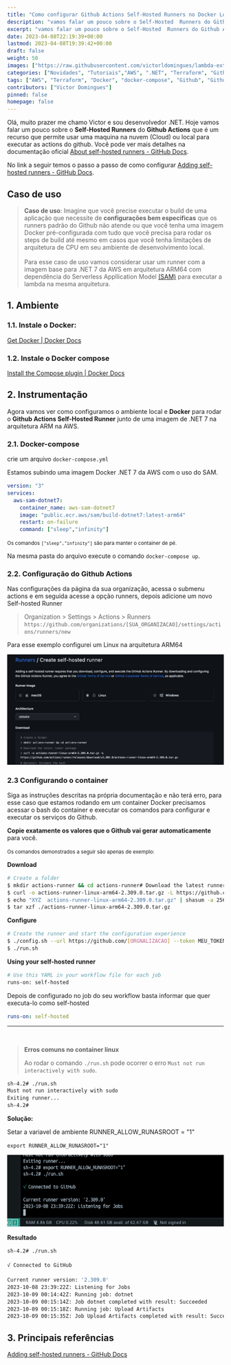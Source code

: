 ```yaml
---
title: "Como configurar Github Actions Self-Hosted Runners no Docker Local para aplicações .NET na AWS."
description: "vamos falar um pouco sobre o Self-Hosted  Runners do Github Actions, é um recurso que permite usar uma maquina na cloud ou local para executar as actions do github."
excerpt: "vamos falar um pouco sobre o Self-Hosted  Runners do Github Actions, é um recurso que permite usar uma maquina na cloud ou local para executar as actions do github."
date: 2023-04-08T22:19:39+00:00
lastmod: 2023-04-08T19:39:42+00:00
draft: false
weight: 50
images: ["https://raw.githubusercontent.com/victorldomingues/lambda-extensions-net6/main/aws-lambda-extensions.png"]
categories: ["Novidades", "Tutoriais","AWS", ".NET", "Terraform", "Github", "Github Actions", "Docker", "ARM64"]
tags: ["AWS", "Terraform", "Docker", "docker-compose", "Github", "Github Actions", "ARM64", "Github Actions Selt-Hosted", "Self-Hosted Runners", "Runners", "AWS SAM"]
contributors: ["Victor Domingues"]
pinned: false
homepage: false
---
```


Olá, muito prazer me chamo Victor e sou desenvolvedor .NET. Hoje vamos falar um pouco sobre o **Self-Hosted  Runners** do **Github Actions** que é um recurso que permite usar uma maquina na nuvem (Cloud) ou local para executar as actions do github. Você pode ver mais detalhes na documentação oficial [About self-hosted runners - GitHub Docs](https://docs.github.com/en/actions/hosting-your-own-runners/managing-self-hosted-runners/about-self-hosted-runners).

No link a seguir temos o passo a passo de como configurar [Adding self-hosted runners - GitHub Docs](https://docs.github.com/en/actions/hosting-your-own-runners/managing-self-hosted-runners/adding-self-hosted-runners).

## Caso de uso

> **Caso de uso**: Imagine que você precise executar o build de uma aplicação que necessite de **configurações bem especificas** que os runners padrão do Github não atende ou que você tenha uma imagem Docker pré-configurada com tudo que você precisa para rodar os steps de build até mesmo em casos que você tenha limitações de arquitetura de CPU em seu ambiente de desenvolvimento local. <br/> <br/> Para esse caso de uso vamos considerar usar um runner com a imagem base para .NET 7 da AWS em arquitetura ARM64 com dependência do Serverless Appllication Model [(SAM)](https://docs.aws.amazon.com/pt_br/serverless-application-model/latest/developerguide/what-is-sam.html) para executar a lambda na mesma arquitetura.


## 1. Ambiente

### 1.1. Instale o Docker:

[Get Docker | Docker Docs](https://docs.docker.com/get-docker/)

### 1.2. Instale o Docker compose

[Install the Compose plugin | Docker Docs](https://docs.docker.com/compose/install/linux/)


## 2. Instrumentação

Agora vamos ver como configuramos o ambiente local e **Docker** para rodar o **Github Actions Self-Hosted Runner** junto de uma imagem de .NET 7 na arquitetura ARM na AWS.



### 2.1. Docker-compose

crie um arquivo `docker-compose.yml`

Estamos subindo uma imagem Docker .NET 7 da AWS com o uso do SAM.

```yml
version: "3"
services:
  aws-sam-dotnet7:
    container_name: aws-sam-dotnet7
    image: "public.ecr.aws/sam/build-dotnet7:latest-arm64"
    restart: on-failure
    command: ["sleep","infinity"] 
```
<small>Os comandos `["sleep","infinity"]` são para manter o container de pé.</small>

Na mesma pasta do arquivo execute o comando `docker-compose up`.

### 2.2. Configuração do Github Actions

Nas configurações da página da sua organização, acessa o submenu actions e em seguida acesse a opção runners, depois adicione um novo Self-hosted Runner

> Organization > Settings > Actions > Runners
><br/>`https://github.com/organizations/[SUA_ORGANIZACAO]/settings/actions/runners/new`

Para esse exemplo configurei um Linux na arquitetura ARM64

<img src="actions-self-hosted.png" class="img-100"/>

<br/>

### 2.3 Configurando o container

Siga as instruções descritas na própria documentação e não terá erro, para esse caso que estamos rodando em um container Docker precisamos acessar o bash do container e executar os comandos para configurar e executar os serviços do Github.

**Copie exatamente os valores que o Github vai gerar automaticamente** para você. 

<small>Os comandos demonstrados a seguir são apenas de exemplo:</small>

**Download**

```bash
# Create a folder
$ mkdir actions-runner && cd actions-runner# Download the latest runner package
$ curl -o actions-runner-linux-arm64-2.309.0.tar.gz -L https://github.com/actions/runner/releases/download/v2.309.0/actions-runner-linux-arm64-2.309.0.tar.gz# Optional: Validate the hash
$ echo "XYZ  actions-runner-linux-arm64-2.309.0.tar.gz" | shasum -a 256 -c# Extract the installer
$ tar xzf ./actions-runner-linux-arm64-2.309.0.tar.gz
```

**Configure**
```bash
# Create the runner and start the configuration experience
$ ./config.sh --url https://github.com/[ORGNALIZACAO] --token MEU_TOKEN# Last step, run it!
$ ./run.sh
```

**Using your self-hosted runner**

```bash
# Use this YAML in your workflow file for each job
runs-on: self-hosted
```

Depois de configurado no job do seu workflow basta informar que quer executa-lo como self-hosted 

```yml
runs-on: self-hosted
```
---
<br/>

> **Erros comuns no container linux**
>
>Ao rodar o comando `./run.sh` pode ocorrer o erro `Must not run interactively with sudo`.

```bash
sh-4.2# ./run.sh
Must not run interactively with sudo
Exiting runner...
sh-4.2#
``` 

**Solução:**

Setar a variavel de ambiente RUNNER_ALLOW_RUNASROOT = "1"

`export RUNNER_ALLOW_RUNASROOT="1"`

<img src="actions-self-hosted-docker.png" class="img-100" />

**Resultado**

```bash
sh-4.2# ./run.sh

√ Connected to GitHub

Current runner version: '2.309.0'
2023-10-08 23:39:22Z: Listening for Jobs
2023-10-09 00:14:42Z: Running job: dotnet
2023-10-09 00:15:14Z: Job dotnet completed with result: Succeeded
2023-10-09 00:15:18Z: Running job: Upload Artifacts
2023-10-09 00:15:35Z: Job Upload Artifacts completed with result: Succeeded

```


## 3. Principais referências

[Adding self-hosted runners - GitHub Docs](https://docs.github.com/en/actions/hosting-your-own-runners/managing-self-hosted-runners/adding-self-hosted-runners)

